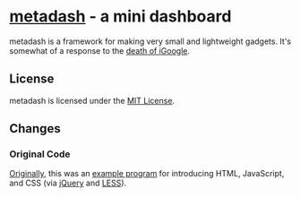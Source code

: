 # [metadash](http://metaist.com/dash) - a mini dashboard
metadash is a framework for making very small and lightweight gadgets. It's
somewhat of a response to the [death of iGoogle][wiki-igoogle].

## License
metadash is licensed under the [MIT License][mit].

## Changes

### Original Code
[Originally][gh-1], this was an [example program][meta-1] for introducing HTML,
JavaScript, and CSS (via [jQuery][jquery] and [LESS][lessc]).

[gh-1]: https://github.com/metaist/metadash/tree/bcb135a4fda3cb3eb175a548c16c22aa67ce8559
[jquery]: http://jquery.com/
[lessc]: http://lesscss.org/
[meta-1]: http://metaist.com/blog/2012/02/code-review-metadash.html
[mit]: http://www.opensource.org/licenses/mit-license.php
[wiki-igoogle]: http://en.wikipedia.org/wiki/Igoogle#Decommission
